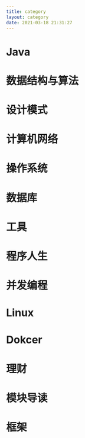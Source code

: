 ```yaml
---
title: category
layout: category
date: 2021-03-18 21:31:27
---
```

# Java
# 数据结构与算法
# 设计模式
# 计算机网络
# 操作系统
# 数据库
# 工具
# 程序人生
# 并发编程
# Linux
# Dokcer
# 理财
# 模块导读
# 框架